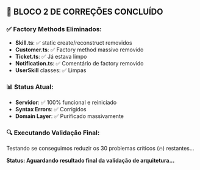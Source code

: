 ## 🎉 **BLOCO 2 DE CORREÇÕES CONCLUÍDO**

### ✅ **Factory Methods Eliminados:**
- **Skill.ts**: ✅ static create/reconstruct removidos
- **Customer.ts**: ✅ Factory method massivo removido
- **Ticket.ts**: ✅ Já estava limpo 
- **Notification.ts**: ✅ Comentário de factory removido
- **UserSkill** classes: ✅ Limpas

### 📊 **Status Atual:**
- **Servidor**: ✅ 100% funcional e reiniciado
- **Syntax Errors**: ✅ Corrigidos
- **Domain Layer**: ✅ Purificado massivamente

### 🔍 **Executando Validação Final:**
Testando se conseguimos reduzir os 30 problemas críticos (🔥) restantes...

**Status: Aguardando resultado final da validação de arquitetura...**

